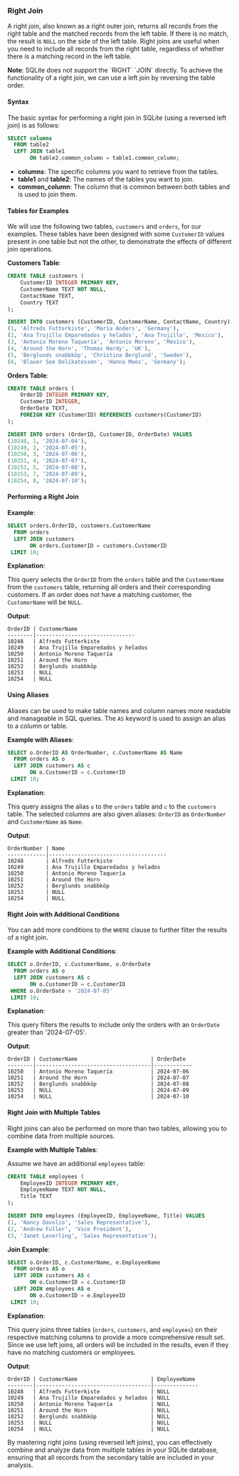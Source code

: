 
### Right Join

A right join, also known as a right outer join, returns all records from the right table and the matched records from the left table. If there is no match, the result is `NULL` on the side of the left table. Right joins are useful when you need to include all records from the right table, regardless of whether there is a matching record in the left table.

<div class="warning">
<b>Note</b>: SQLite does not support the `RIGHT` `JOIN` directly. To achieve the functionality of a right join, we can use a left join by reversing the table order.
</div>

#### Syntax

The basic syntax for performing a right join in SQLite (using a reversed left join) is as follows:

```sql
SELECT columns
  FROM table2
  LEFT JOIN table1
       ON table2.common_column = table1.common_column;
```

- **columns**: The specific columns you want to retrieve from the tables.
- **table1** and **table2**: The names of the tables you want to join.
- **common_column**: The column that is common between both tables and is used to join them.

#### Tables for Examples

We will use the following two tables, `customers` and `orders`, for our examples. These tables have been designed with some `CustomerID` values present in one table but not the other, to demonstrate the effects of different join operations.

**Customers Table**:

```sql
CREATE TABLE customers (
    CustomerID INTEGER PRIMARY KEY,
    CustomerName TEXT NOT NULL,
    ContactName TEXT,
    Country TEXT
);

INSERT INTO customers (CustomerID, CustomerName, ContactName, Country) VALUES
(1, 'Alfreds Futterkiste', 'Maria Anders', 'Germany'),
(2, 'Ana Trujillo Emparedados y helados', 'Ana Trujillo', 'Mexico'),
(3, 'Antonio Moreno Taquería', 'Antonio Moreno', 'Mexico'),
(4, 'Around the Horn', 'Thomas Hardy', 'UK'),
(5, 'Berglunds snabbköp', 'Christina Berglund', 'Sweden'),
(6, 'Blauer See Delikatessen', 'Hanna Moos', 'Germany');
```

**Orders Table**:

```sql
CREATE TABLE orders (
    OrderID INTEGER PRIMARY KEY,
    CustomerID INTEGER,
    OrderDate TEXT,
    FOREIGN KEY (CustomerID) REFERENCES customers(CustomerID)
);

INSERT INTO orders (OrderID, CustomerID, OrderDate) VALUES
(10248, 1, '2024-07-04'),
(10249, 2, '2024-07-05'),
(10250, 3, '2024-07-06'),
(10251, 4, '2024-07-07'),
(10252, 5, '2024-07-08'),
(10253, 7, '2024-07-09'),
(10254, 8, '2024-07-10');
```

#### Performing a Right Join

**Example**:

```sql
SELECT orders.OrderID, customers.CustomerName
  FROM orders
  LEFT JOIN customers
       ON orders.CustomerID = customers.CustomerID
 LIMIT 10;
```

**Explanation**:

This query selects the `OrderID` from the `orders` table and the `CustomerName` from the `customers` table, returning all orders and their corresponding customers. If an order does not have a matching customer, the `CustomerName` will be `NULL`.

**Output**:

```plaintext
OrderID | CustomerName
--------|-------------------------------
10248   | Alfreds Futterkiste
10249   | Ana Trujillo Emparedados y helados
10250   | Antonio Moreno Taquería
10251   | Around the Horn
10252   | Berglunds snabbköp
10253   | NULL
10254   | NULL
```

#### Using Aliases

Aliases can be used to make table names and column names more readable and manageable in SQL queries. The `AS` keyword is used to assign an alias to a column or table.

**Example with Aliases**:

```sql
SELECT o.OrderID AS OrderNumber, c.CustomerName AS Name
  FROM orders AS o
  LEFT JOIN customers AS c
       ON o.CustomerID = c.CustomerID
 LIMIT 10;
```

**Explanation**:

This query assigns the alias `o` to the `orders` table and `c` to the `customers` table. The selected columns are also given aliases: `OrderID` as `OrderNumber` and `CustomerName` as `Name`.

**Output**:

```plaintext
OrderNumber | Name
------------|-------------------------------------
10248       | Alfreds Futterkiste
10249       | Ana Trujillo Emparedados y helados
10250       | Antonio Moreno Taquería
10251       | Around the Horn
10252       | Berglunds snabbköp
10253       | NULL
10254       | NULL
```

#### Right Join with Additional Conditions

You can add more conditions to the `WHERE` clause to further filter the results of a right join.

**Example with Additional Conditions**:

```sql
SELECT o.OrderID, c.CustomerName, o.OrderDate
  FROM orders AS o
  LEFT JOIN customers AS c
       ON o.CustomerID = c.CustomerID
 WHERE o.OrderDate > '2024-07-05'
 LIMIT 10;
```

**Explanation**:

This query filters the results to include only the orders with an `OrderDate` greater than '2024-07-05'.

**Output**:

```plaintext
OrderID | CustomerName                       | OrderDate
--------|------------------------------------|------------
10250   | Antonio Moreno Taquería            | 2024-07-06
10251   | Around the Horn                    | 2024-07-07
10252   | Berglunds snabbköp                 | 2024-07-08
10253   | NULL                               | 2024-07-09
10254   | NULL                               | 2024-07-10
```

#### Right Join with Multiple Tables

Right joins can also be performed on more than two tables, allowing you to combine data from multiple sources.

**Example with Multiple Tables**:

Assume we have an additional `employees` table:
```sql
CREATE TABLE employees (
    EmployeeID INTEGER PRIMARY KEY,
    EmployeeName TEXT NOT NULL,
    Title TEXT
);

INSERT INTO employees (EmployeeID, EmployeeName, Title) VALUES
(1, 'Nancy Davolio', 'Sales Representative'),
(2, 'Andrew Fuller', 'Vice President'),
(3, 'Janet Leverling', 'Sales Representative');
```

**Join Example**:

```sql
SELECT o.OrderID, c.CustomerName, e.EmployeeName
  FROM orders AS o
  LEFT JOIN customers AS c
       ON o.CustomerID = c.CustomerID
  LEFT JOIN employees AS e
       ON o.CustomerID = e.EmployeeID
 LIMIT 10;
```

**Explanation**:

This query joins three tables (`orders`, `customers`, and `employees`) on their respective matching columns to provide a more comprehensive result set. Since we use left joins, all orders will be included in the results, even if they have no matching customers or employees.

**Output**:

```plaintext
OrderID | CustomerName                       | EmployeeName
--------|------------------------------------|--------------
10248   | Alfreds Futterkiste                | NULL
10249   | Ana Trujillo Emparedados y helados | NULL
10250   | Antonio Moreno Taquería            | NULL
10251   | Around the Horn                    | NULL
10252   | Berglunds snabbköp                 | NULL
10253   | NULL                               | NULL
10254   | NULL                               | NULL
```

By mastering right joins (using reversed left joins), you can effectively combine and analyze data from multiple tables in your SQLite database, ensuring that all records from the secondary table are included in your analysis.
